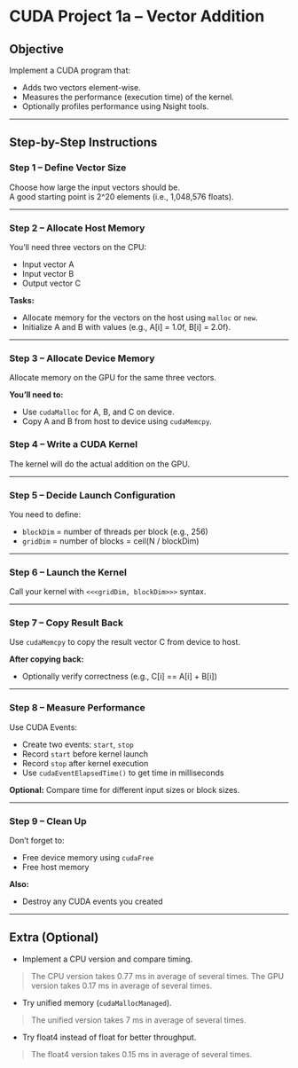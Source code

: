 # CUDA Project 1a – Vector Addition

## Objective

Implement a CUDA program that:

- Adds two vectors element-wise.
- Measures the performance (execution time) of the kernel.
- Optionally profiles performance using Nsight tools.

---

## Step-by-Step Instructions

### Step 1 – Define Vector Size

Choose how large the input vectors should be.  
A good starting point is 2^20 elements (i.e., 1,048,576 floats).

---

### Step 2 – Allocate Host Memory

You’ll need three vectors on the CPU:

- Input vector A
- Input vector B
- Output vector C

**Tasks:**

- Allocate memory for the vectors on the host using `malloc` or `new`.
- Initialize A and B with values (e.g., A[i] = 1.0f, B[i] = 2.0f).

---

### Step 3 – Allocate Device Memory

Allocate memory on the GPU for the same three vectors.

**You’ll need to:**

- Use `cudaMalloc` for A, B, and C on device.
- Copy A and B from host to device using `cudaMemcpy`.

### Step 4 – Write a CUDA Kernel

The kernel will do the actual addition on the GPU.

---

### Step 5 – Decide Launch Configuration

You need to define:

- `blockDim` = number of threads per block (e.g., 256)
- `gridDim` = number of blocks = ceil(N / blockDim)

---

### Step 6 – Launch the Kernel

Call your kernel with `<<<gridDim, blockDim>>>` syntax.

---

### Step 7 – Copy Result Back

Use `cudaMemcpy` to copy the result vector C from device to host.

**After copying back:**

- Optionally verify correctness (e.g., C[i] == A[i] + B[i])

---

### Step 8 – Measure Performance

Use CUDA Events:

- Create two events: `start`, `stop`
- Record `start` before kernel launch
- Record `stop` after kernel execution
- Use `cudaEventElapsedTime()` to get time in milliseconds

**Optional:** Compare time for different input sizes or block sizes.

---

### Step 9 – Clean Up

Don’t forget to:

- Free device memory using `cudaFree`
- Free host memory

**Also:**

- Destroy any CUDA events you created

---

## Extra (Optional)

- Implement a CPU version and compare timing.
> The CPU version takes 0.77 ms in average of several times.
> The GPU version takes 0.17 ms in average of several times.
- Try unified memory (`cudaMallocManaged`).
> The unified version takes 7 ms in average of several times.
- Try float4 instead of float for better throughput.
> The float4 version takes 0.15 ms in average of several times.